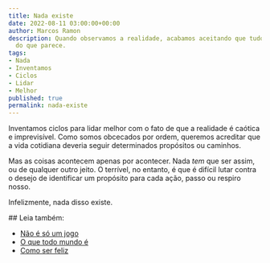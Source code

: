 ```yaml
---
title: Nada existe
date: 2022-08-11 03:00:00+00:00
author: Marcos Ramon
description: Quando observamos a realidade, acabamos aceitando que tudo é mais simples
  do que parece.
tags:
- Nada
- Inventamos
- Ciclos
- Lidar
- Melhor
published: true
permalink: nada-existe
---
```

Inventamos ciclos para lidar melhor com o fato de que a realidade é caótica e imprevisível. Como somos obcecados por ordem, queremos acreditar que a vida cotidiana deveria seguir determinados propósitos ou caminhos.

Mas as coisas acontecem apenas por acontecer. Nada _tem_ que ser assim, ou de qualquer outro jeito. O terrível, no entanto, é que é difícil lutar contra o desejo de identificar um propósito para cada ação, passo ou respiro nosso.

Infelizmente, nada disso existe.

<div class="leia-tambem" markdown="1">
## Leia também:

- <a href="/nao-e-so-um-jogo">Não é só um jogo</a>
- <a href="/o-que-todo-mundo-e">O que todo mundo é</a>
- <a href="/como-ser-feliz">Como ser feliz</a>
</div>